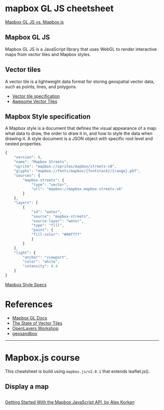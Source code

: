 # mapbox GL JS cheetsheet

[Mapbox GL JS vs. Mapbox.js](https://stackoverflow.com/questions/35069753/mapbox-gl-js-vs-mapbox-js)

## Mapbox GL JS

Mapbox GL JS is a JavaScript library that uses WebGL to render interactive maps from vector tiles and Mapbox styles.

## Vector tiles

A vector tile is a lightweight data format for storing geospatial vector data, such as points, lines, and polygons.

- [Vector tile specification](https://docs.mapbox.com/vector-tiles/specification/)
- [Awesome Vector Tiles](https://github.com/mapbox/awesome-vector-tiles)

## Mapbox Style specification

A Mapbox style is a document that defines the visual appearance of a map: what data to draw, the order to draw it in, and how to style the data when drawing it. A style document is a JSON object with specific root level and nested properties.

```js
{
    "version": 8,
    "name": "Mapbox Streets",
    "sprite": "mapbox://sprites/mapbox/streets-v8",
    "glyphs": "mapbox://fonts/mapbox/{fontstack}/{range}.pbf",
    "sources": {
        "mapbox-streets": {
            "type": "vector",
            "url": "mapbox://mapbox.mapbox-streets-v6"
        }
    },
    "layers": [
        {
            "id": "water",
            "source": "mapbox-streets",
            "source-layer": "water",
            "type": "fill",
            "paint": {
            "fill-color": "#00ffff"
            }
        }
    ],
    "light": {
        "anchor": "viewport",
        "color": "white",
        "intensity": 0.4
    }
}
```

[Mapbox Style Specs](https://docs.mapbox.com/mapbox-gl-js/style-spec/)

# References

- [Mapbox GL Docs](https://docs.mapbox.com/mapbox-gl-js/api/#map)
- [The State of Vector Tiles](https://www.youtube.com/watch?v=se2cd3BMYRY)
- [OpenLayers Workshop](https://openlayers.org/workshop/en/vectortile/map.html)
- [geosandbox](https://joeyklee.github.io/geosandbox/hello-mapboxgl.html)

---

# Mapbox.js course

This cheatsheet is build using `mapbox.js/v2.0.1` that extends leaflet.js().

## Display a map

##

[Getting Started With the Mapbox JavaScript API, by Alex Korkan](https://app.pluralsight.com/library/courses/getting-started-mapbox-javascript/table-of-contents)
